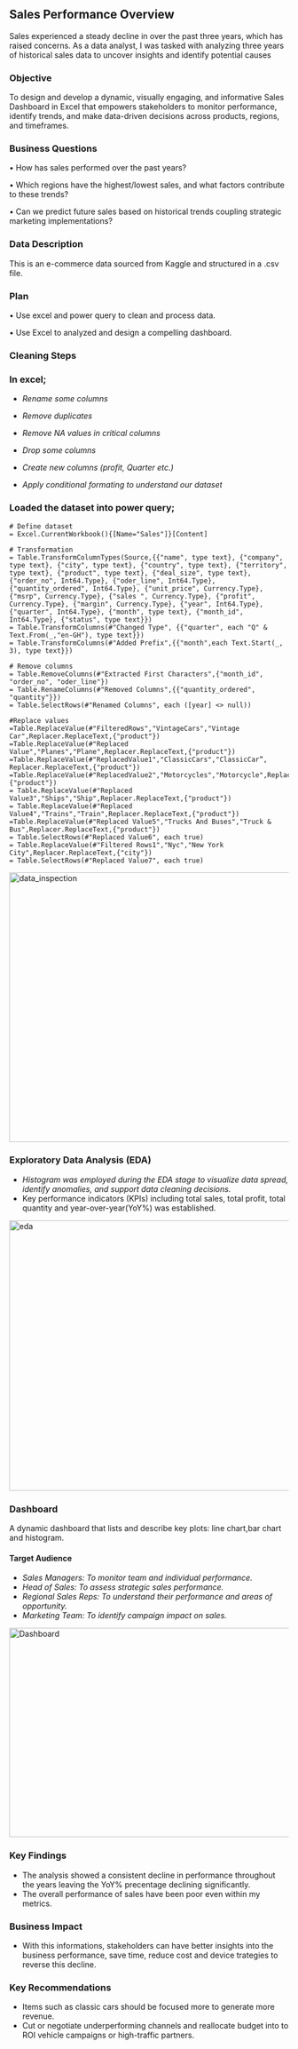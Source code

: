 ## Sales Performance Overview
Sales experienced a steady decline in over the past three years, which has raised concerns. As a data analyst, I was tasked with analyzing three years of historical sales data to uncover insights and identify potential causes

### Objective
To design and develop a dynamic, visually engaging, and informative Sales Dashboard in Excel that empowers stakeholders to monitor performance, identify trends, and make data-driven decisions across products, regions, and timeframes.

### Business Questions
•	How has sales performed over the past years?

•	Which regions have the highest/lowest sales, and what factors contribute to these trends?

•	Can we predict future sales based on historical trends coupling strategic marketing implementations?
   
### Data Description
This is an e-commerce data  sourced from Kaggle and structured in a .csv file. 

### Plan 
•	Use excel and power query to clean and process data.

•	Use Excel to analyzed and design a compelling dashboard.

### Cleaning Steps 
### In excel;

- *Rename some columns*

- *Remove duplicates*

- *Remove NA values in critical columns*

- *Drop some columns*

- *Create new columns (profit, Quarter etc.)*

- *Apply conditional formating to understand our dataset*
  
### Loaded the dataset into power query;

```bigquery claining steps
# Define dataset
= Excel.CurrentWorkbook(){[Name="Sales"]}[Content]

# Transformation
= Table.TransformColumnTypes(Source,{{"name", type text}, {"company", type text}, {"city", type text}, {"country", type text}, {"territory", type text}, {"product", type text}, {"deal_size", type text}, {"order_no", Int64.Type}, {"oder_line", Int64.Type}, {"quantity_ordered", Int64.Type}, {"unit_price", Currency.Type}, {"msrp", Currency.Type}, {"sales ", Currency.Type}, {"profit", Currency.Type}, {"margin", Currency.Type}, {"year", Int64.Type}, {"quarter", Int64.Type}, {"month", type text}, {"month_id", Int64.Type}, {"status", type text}})
= Table.TransformColumns(#"Changed Type", {{"quarter", each "Q" & Text.From(_,"en-GH"), type text}})
= Table.TransformColumns(#"Added Prefix",{{"month",each Text.Start(_, 3), type text}})

# Remove columns
= Table.RemoveColumns(#"Extracted First Characters",{"month_id", "order_no", "oder_line"})
= Table.RenameColumns(#"Removed Columns",{{"quantity_ordered", "quantity"}})
= Table.SelectRows(#"Renamed Columns", each ([year] <> null))

#Replace values
=Table.ReplaceValue(#"FilteredRows","VintageCars","Vintage Car",Replacer.ReplaceText,{"product"})
=Table.ReplaceValue(#"Replaced Value","Planes","Plane",Replacer.ReplaceText,{"product"})
=Table.ReplaceValue(#"ReplacedValue1","ClassicCars","ClassicCar”, Replacer.ReplaceText,{"product"})
=Table.ReplaceValue(#"ReplacedValue2","Motorcycles","Motorcycle",Replacer.ReplaceText,{"product"})
= Table.ReplaceValue(#"Replaced Value3","Ships","Ship",Replacer.ReplaceText,{"product"})
= Table.ReplaceValue(#"Replaced Value4","Trains","Train",Replacer.ReplaceText,{"product"})
=Table.ReplaceValue(#"Replaced Value5","Trucks And Buses","Truck & Bus",Replacer.ReplaceText,{"product"})
= Table.SelectRows(#"Replaced Value6", each true)
= Table.ReplaceValue(#"Filtered Rows1","Nyc","New York City",Replacer.ReplaceText,{"city"})
= Table.SelectRows(#"Replaced Value7", each true)

```

<img width="959" height="486" alt="data_inspection" src="https://github.com/user-attachments/assets/83918869-a153-4767-ae6f-c48a9b74882a" />

### Exploratory Data Analysis (EDA)
- *Histogram was employed during the EDA stage to visualize data spread, identify anomalies, and support data cleaning decisions.* 
- Key performance indicators (KPIs) including total sales, total profit, total quantity and year-over-year(YoY%) was established.
  
<img width="958" height="487" alt="eda" src="https://github.com/user-attachments/assets/2339d769-d0fe-485c-8c59-2ed925d08b53" />

### Dashboard  
A dynamic dashboard that lists and describe key plots: line chart,bar chart and histogram.
#### Target Audience
- *Sales Managers: To monitor team and individual performance.*
- *Head of Sales: To assess strategic sales performance.*
- *Regional Sales Reps: To understand their performance and areas of opportunity.*
- *Marketing Team: To identify campaign impact on sales.*

<img width="796" height="377" alt="Dashboard" src="https://github.com/user-attachments/assets/3975d5b4-9719-4123-b969-b10a6e685441" />

### Key Findings
- The analysis showed a consistent decline in performance throughout the years leaving the YoY% precentage declining significantly.
- The overall performance of sales have been poor even within my metrics.

### Business Impact  
- With this informations, stakeholders can have better insights into the business performance, save time, reduce cost and device trategies to reverse this decline.

### Key Recommendations
- Items such as classic cars should be focused more to generate more revenue.
- Cut or negotiate underperforming channels and reallocate budget into to ROI vehicle campaigns or high-traffic partners.






